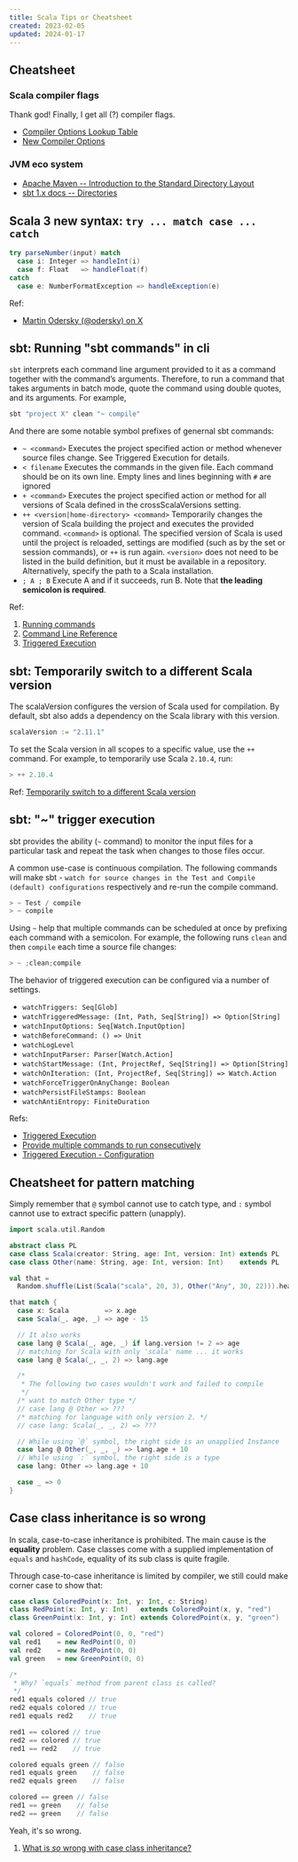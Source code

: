 ```yaml
---
title: Scala Tips or Cheatsheet
created: 2023-02-05
updated: 2024-01-17
---
```


## Cheatsheet

### Scala compiler flags

Thank god! Finally, I get all (?) compiler flags.

- [Compiler Options Lookup Table](https://docs.scala-lang.org/scala3/guides/migration/options-lookup.html)
- [New Compiler Options](https://docs.scala-lang.org/scala3/guides/migration/options-new.html)

### JVM eco system

- [Apache Maven -- Introduction to the Standard Directory Layout](https://maven.apache.org/guides/introduction/introduction-to-the-standard-directory-layout.html)
- [sbt 1.x docs -- Directories](https://www.scala-sbt.org/1.x/docs/Directories.html)

## Scala 3 new syntax: `try ... match case ... catch`

```scala
try parseNumber(input) match
  case i: Integer => handleInt(i)
  case f: Float   => handleFloat(f)
catch
  case e: NumberFormatException => handleException(e)
```

Ref:

- [Martin Odersky (@odersky) on X](https://twitter.com/odersky/status/1736089879350518020)

## sbt: Running "sbt commands" in cli

`sbt` interprets each command line argument provided to it as a command together
with the command’s arguments. Therefore, to run a command that takes arguments
in batch mode, quote the command using double quotes, and its arguments. For
example,

```sh
sbt "project X" clean "~ compile"
```

And there are some notable symbol prefixes of genernal sbt commands:

- `~ <command>` Executes the project specified action or method whenever source
  files change. See Triggered Execution for details.
- `< filename` Executes the commands in the given file. Each command should be
  on its own line. Empty lines and lines beginning with `#` are ignored
- `+ <command>` Executes the project specified action or method for all versions
  of Scala defined in the crossScalaVersions setting.
- `++ <version|home-directory> <command>` Temporarily changes the version of
  Scala building the project and executes the provided command. `<command>` is
  optional. The specified version of Scala is used until the project is
  reloaded, settings are modified (such as by the set or session commands), or
  `++` is run again. `<version>` does not need to be listed in the build
  definition, but it must be available in a repository. Alternatively, specify
  the path to a Scala installation.
- `; A ; B` Execute A and if it succeeds, run B. Note that **the leading
  semicolon is required**.

Ref:

1. [Running commands](https://www.scala-sbt.org/1.x/docs/Howto-Running-Commands.html)
2. [Command Line Reference](https://www.scala-sbt.org/1.x/docs/Command-Line-Reference.html)
3. [Triggered Execution](https://www.scala-sbt.org/1.x/docs/Triggered-Execution.html)

## sbt: Temporarily switch to a different Scala version

The scalaVersion configures the version of Scala used for compilation. By
default, sbt also adds a dependency on the Scala library with this version.

```scala
scalaVersion := "2.11.1"
```

To set the Scala version in all scopes to a specific value, use the `++`
command. For example, to temporarily use Scala `2.10.4`, run:

```sbt
> ++ 2.10.4
```

Ref:
[Temporarily switch to a different Scala version](https://www.scala-sbt.org/1.x/docs/Howto-Scala.html#Temporarily+switch+to+a+different+Scala+version)

## sbt: "~" trigger execution

sbt provides the ability (`~` command) to monitor the input files for a
particular task and repeat the task when changes to those files occur.

A common use-case is continuous compilation. The following commands will make
sbt -
`watch for source changes in the Test and Compile (default) configurations`
respectively and re-run the compile command.

```sbt
> ~ Test / compile
> ~ compile
```

Using `~` help that multiple commands can be scheduled at once by prefixing each
command with a semicolon. For example, the following runs `clean` and then
`compile` each time a source file changes:

```sbt
> ~ ;clean;compile
```

The behavior of triggered execution can be configured via a number of settings.

- `watchTriggers: Seq[Glob]`
- `watchTriggeredMessage: (Int, Path, Seq[String]) => Option[String]`
- `watchInputOptions: Seq[Watch.InputOption]`
- `watchBeforeCommand: () => Unit`
- `watchLogLevel`
- `watchInputParser: Parser[Watch.Action]`
- `watchStartMessage: (Int, ProjectRef, Seq[String]) => Option[String]`
- `watchOnIteration: (Int, ProjectRef, Seq[String]) => Watch.Action`
- `watchForceTriggerOnAnyChange: Boolean`
- `watchPersistFileStamps: Boolean`
- `watchAntiEntropy: FiniteDuration`

Refs:

- [Triggered Execution](https://www.scala-sbt.org/1.x/docs/Triggered-Execution.html)
- [Provide multiple commands to run consecutively](https://www.scala-sbt.org/1.x/docs/Howto-Running-Commands.html)
- [Triggered Execution - Configuration](https://www.scala-sbt.org/1.x/docs/Triggered-Execution.html#Configuration)

## Cheatsheet for pattern matching

Simply remember that `@` symbol cannot use to catch type, and `:` symbol cannot
use to extract specific pattern (unapply).

```scala
import scala.util.Random

abstract class PL
case class Scala(creator: String, age: Int, version: Int) extends PL
case class Other(name: String, age: Int, version: Int)    extends PL

val that =
  Random.shuffle(List(Scala("scala", 20, 3), Other("Any", 30, 22))).head

that match {
  case x: Scala         => x.age
  case Scala(_, age, _) => age - 15

  // It also works
  case lang @ Scala(_, age, _) if lang.version != 2 => age
  // matching for Scala with only 'scala' name ... it works
  case lang @ Scala(_, _, 2) => lang.age

  /*
   * The following two cases wouldn't work and failed to compile
   */
  /* want to match Other type */
  // case lang @ Other => ???
  /* matching for language with only version 2. */
  // case lang: Scala(_, _, 2) => ???

  // While using `@` symbol, the right side is an unapplied Instance
  case lang @ Other(_, _, _) => lang.age + 10
  // While using `:` symbol, the right side is a type
  case lang: Other => lang.age + 10

  case _ => 0
}
```

## Case class inheritance is so wrong

In scala, case-to-case inheritance is prohibited. The main cause is the
**equality** problem. Case classes come with a supplied implementation of
`equals` and `hashCode`, equality of its sub class is quite fragile.

Through case-to-case inheritance is limited by compiler, we still could make
corner case to show that:

```scala
case class ColoredPoint(x: Int, y: Int, c: String)
class RedPoint(x: Int, y: Int)   extends ColoredPoint(x, y, "red")
class GreenPoint(x: Int, y: Int) extends ColoredPoint(x, y, "green")

val colored = ColoredPoint(0, 0, "red")
val red1    = new RedPoint(0, 0)
val red2    = new RedPoint(0, 0)
val green   = new GreenPoint(0, 0)

/*
 * Why? `equals` method from parent class is called?
 */
red1 equals colored // true
red2 equals colored // true
red1 equals red2    // true

red1 == colored // true
red2 == colored // true
red1 == red2    // true

colored equals green // false
red1 equals green    // false
red2 equals green    // false

colored == green // false
red1 == green    // false
red2 == green    // false
```

Yeah, it's so wrong.

1. [What is _so_ wrong with case class inheritance?](https://stackoverflow.com/questions/11158929/what-is-so-wrong-with-case-class-inheritance)
